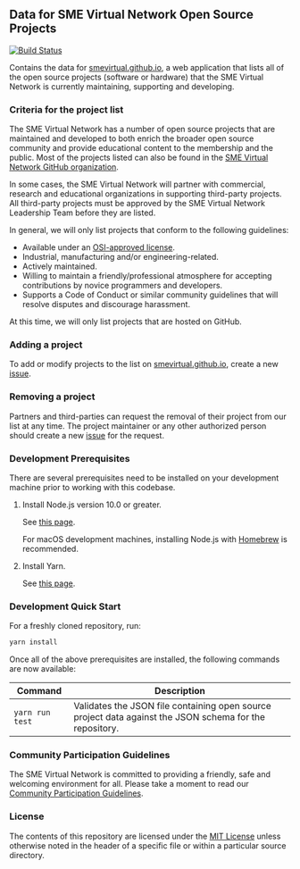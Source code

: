 ## Data for SME Virtual Network Open Source Projects

[![Build Status](https://dev.azure.com/smevirtual/OpenSourceProjectData/_apis/build/status/smevirtual.OpenSourceProjectData?branchName=master)](https://dev.azure.com/smevirtual/OpenSourceProjectData/_build/latest?definitionId=1&branchName=master)

Contains the data for [smevirtual.github.io](https://smevirtual.github.io/), a web
application that lists all of the open source projects (software or hardware) that the SME Virtual Network is currently maintaining, supporting and developing.

### Criteria for the project list

The SME Virtual Network has a number of open source projects that are maintained and developed to both enrich the broader open source community and provide educational content to the membership and the public. Most of the projects listed can also be found in the [SME Virtual Network GitHub organization](https://github.com/smevirtual).

In some cases, the SME Virtual Network will partner with commercial, research and educational organizations in supporting third-party projects. All third-party projects must be approved by the SME Virtual Network Leadership Team before they are listed.

In general, we will only list projects that conform to the following guidelines:

- Available under an [OSI-approved license](https://opensource.org/licenses).
- Industrial, manufacturing and/or engineering-related.
- Actively maintained.
- Willing to maintain a friendly/professional atmosphere for accepting contributions by novice programmers and developers.
- Supports a Code of Conduct or similar community guidelines that will resolve disputes and discourage harassment.

At this time, we will only list projects that are hosted on GitHub.

### Adding a project

To add or modify projects to the list on [smevirtual.github.io](https://smevirtual.github.io/), create a new [issue](https://github.com/smevirtual/OpenSourceProjectData/issues/new).

### Removing a project

Partners and third-parties can request the removal of their project from our list at any time. The project maintainer or any other authorized person should create a new [issue](https://github.com/smevirtual/OpenSourceProjectData/issues/new) for the request.

### Development Prerequisites

There are several prerequisites need to be installed on your development
machine prior to working with this codebase.

1.  Install Node.js version 10.0 or greater.

    See [this page](https://nodejs.org/en/download/).

    For macOS development machines, installing Node.js with [Homebrew](https://brew.sh/)
    is recommended.

2.  Install Yarn.

    See [this page](https://yarnpkg.com/en/docs/install).

### Development Quick Start

For a freshly cloned repository, run:

```bash
yarn install
```

Once all of the above prerequisites are installed, the following commands are
now available:

| Command         | Description                                                                                |
| --------------- | ------------------------------------------------------------------------------------------ |
| `yarn run test` | Validates the JSON file containing open source project data against the JSON schema for the repository. |

### Community Participation Guidelines

The SME Virtual Network is committed to providing a friendly, safe and welcoming
environment for all. Please take a moment to read our
[Community Participation Guidelines](https://github.com/smevirtual/community-guidelines/blob/master/README.md).

### License

The contents of this repository are licensed under the [MIT License](LICENSE) unless otherwise noted in the header of a specific file or within a particular source directory.
